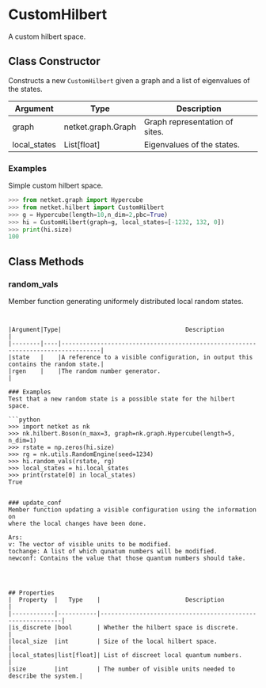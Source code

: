 # CustomHilbert
A custom hilbert space.

## Class Constructor
Constructs a new ``CustomHilbert`` given a graph and a list of 
eigenvalues of the states.

|  Argument  |       Type       |         Description          |
|------------|------------------|------------------------------|
|graph       |netket.graph.Graph|Graph representation of sites.|
|local_states|List[float]       |Eigenvalues of the states.    |

### Examples
Simple custom hilbert space.

```python
>>> from netket.graph import Hypercube
>>> from netket.hilbert import CustomHilbert
>>> g = Hypercube(length=10,n_dim=2,pbc=True)
>>> hi = CustomHilbert(graph=g, local_states=[-1232, 132, 0])
>>> print(hi.size)
100

```



## Class Methods 
### random_vals
Member function generating uniformely distributed local random states.

```


|Argument|Type|                                   Description                                   |
|--------|----|---------------------------------------------------------------------------------|
|state   |    |A reference to a visible configuration, in output this contains the random state.|
|rgen    |    |The random number generator.                                                     |

### Examples
Test that a new random state is a possible state for the hilbert
space.

```python
>>> import netket as nk
>>> nk.hilbert.Boson(n_max=3, graph=nk.graph.Hypercube(length=5, n_dim=1)
>>> rstate = np.zeros(hi.size)
>>> rg = nk.utils.RandomEngine(seed=1234)
>>> hi.random_vals(rstate, rg)
>>> local_states = hi.local_states
>>> print(rstate[0] in local_states)
True


### update_conf
Member function updating a visible configuration using the information on
where the local changes have been done.

Ars:
v: The vector of visible units to be modified.
tochange: A list of which qunatum numbers will be modified.
newconf: Contains the value that those quantum numbers should take.




## Properties
|  Property  |   Type    |                        Description                        |
|------------|-----------|-----------------------------------------------------------|
|is_discrete |bool       | Whether the hilbert space is discrete.                    |
|local_size  |int        | Size of the local hilbert space.                          |
|local_states|list[float]| List of discreet local quantum numbers.                   |
|size        |int        | The number of visible units needed to describe the system.|
